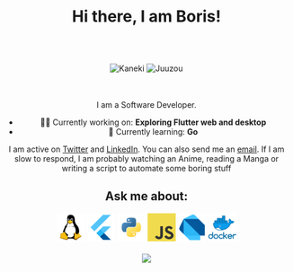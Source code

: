 <div align="center"> <h1>Hi there, I am Boris!</h1> </div>
<div align="center">
	<br>
	<br>
	<p align="center">
	<img src="https://github.com/silverhairs/silverhairs/blob/master/ken.gif" width="200" height="auto" alt="Kaneki">
	<img src="https://github.com/silverhairs/silverhairs/blob/master/juuzou.gif" width="200" height="auto" alt="Juuzou">
	</p>
	<br>
	<br>
I am a Software Developer.<br>
	
- 🧑‍🍳 Currently working on: **Exploring Flutter web and desktop**
- 📖️ Currently learning: **Go** <br>

I am active on [Twitter](twitter.com/iamboriskayi) and [LinkedIn](linkedin.com/in/iamboriskayi). You can also send me an [email](mailto:boriskayienzo@gmail.com). If I am slow to respond, I am probably watching an Anime, reading a Manga or writing a script to automate some boring stuff

## Ask me about:

<div align="center">
<code><img height="50" src="https://raw.githubusercontent.com/github/explore/80688e429a7d4ef2fca1e82350fe8e3517d3494d/topics/linux/linux.png"></code>
<code><img height="50" src="https://raw.githubusercontent.com/github/explore/80688e429a7d4ef2fca1e82350fe8e3517d3494d/topics/flutter/flutter.png"></code>
<code><img height="50" src="https://raw.githubusercontent.com/github/explore/80688e429a7d4ef2fca1e82350fe8e3517d3494d/topics/python/python.png"></code>
<code><img height="50" src="https://raw.githubusercontent.com/github/explore/80688e429a7d4ef2fca1e82350fe8e3517d3494d/topics/javascript/javascript.png"></code>
<code><img height="50" src="https://raw.githubusercontent.com/github/explore/80688e429a7d4ef2fca1e82350fe8e3517d3494d/topics/dart/dart.png"></code>
<code><img height="50" src="https://raw.githubusercontent.com/github/explore/80688e429a7d4ef2fca1e82350fe8e3517d3494d/topics/docker/docker.png"></code>
</div><br>

 
<a href="https://github.com/anuraghazra/github-readme-stats">
  <!-- Change the `github-readme-stats.anuraghazra1.vercel.app` to `github-readme-stats.vercel.app`  -->
  <img align="center" src="https://github-readme-stats.vercel.app/api/top-langs/?username=silverhairs&layout=compact" height="195" />
</a>
